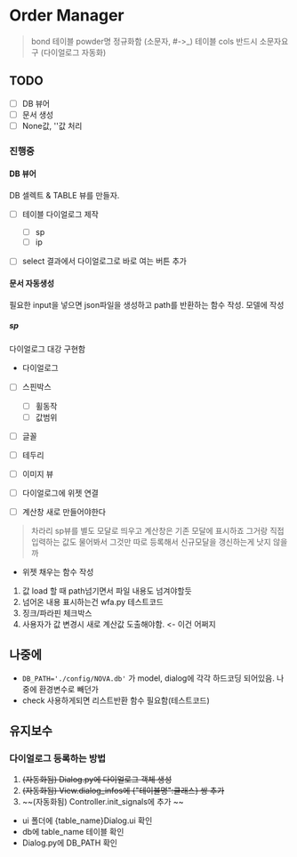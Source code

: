 

# Order Manager

> bond 테이블 powder명 정규화함 (소문자, #->_)
> 테이블 cols 반드시 소문자요구 (다이얼로그 자동화)

## TODO
- [ ] DB 뷰어
- [ ] 문서 생성
- [ ] None값, ''값 처리

### 진행중 

#### DB 뷰어
DB 셀렉트 & TABLE 뷰를 만들자. 
- [ ] 테이블 다이얼로그 제작
    - [ ] sp
    - [ ] ip
- [ ] select 결과에서 다이얼로그로 바로 여는 버튼 추가


#### 문서 자동생성
필요한 input을 넣으면 json파일을 생성하고 path를 반환하는 함수 작성. 
모델에 작성

##### sp
다이얼로그 대강 구현함

- 다이얼로그
- [ ] 스핀박스
    - [ ] 휠동작
    - [ ] 값범위
- [ ] 글꼴
- [ ] 테두리
- [ ] 이미지 뷰
- [ ] 다이얼로그에 위젯 연결

- [ ] 계산창 새로 만들어야한다
> 차라리 sp뷰를 별도 모달로 띄우고 계산창은 기존 모달에 표시하죠
그거랑 직접 입력하는 값도 물어봐서 그것만 따로 등록해서 신규모달을 갱신하는게 낫지 않을까

- 위젯 채우는 함수 작성
1. 값 load 할 때 path넘기면서 파일 내용도 넘겨야할듯
2. 넘어온 내용 표시하는건 wfa.py 테스트코드
3. 징크/파라핀 체크박스
4. 사용자가 값 변경시 새로 계산값 도출해야함. <- 이건 어쩌지






## 나중에

- `DB_PATH='./config/NOVA.db'` 가 model, dialog에 각각 하드코딩 되어있음. 나중에 환경변수로 빼던가 
- check 사용하게되면 리스트반환 함수 필요함(테스트코드)




## 유지보수

### 다이얼로그 등록하는 방법
1. ~~(자동화됨) Dialog.py에 다이얼로그 객체 생성~~
2. ~~(자동화됨) View.dialog_infos에 {"테이블명":클래스} 쌍 추가~~
3. ~~(자동화됨) Controller.init_signals에 추가 ~~

- ui 폴더에 {table_name}Dialog.ui 확인
- db에 table_name 테이블 확인
- Dialog.py에 DB_PATH 확인

